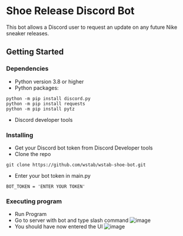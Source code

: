 # Shoe Release Discord Bot

This bot allows a Discord user to request an update on any future Nike sneaker releases.

## Getting Started

### Dependencies

* Python version 3.8 or higher
* Python packages:
```
python -m pip install discord.py
python -m pip install requests
python -m pip install pytz
```
* Discord developer tools

### Installing

* Get your Discord bot token from Discord Developer tools
* Clone the repo
```
git clone https://github.com/wstab/wstab-shoe-bot.git
```
* Enter your bot token in main.py
```
BOT_TOKEN = 'ENTER YOUR TOKEN'
```

### Executing program

* Run Program
* Go to server with bot and type slash command
  ![image](https://github.com/user-attachments/assets/5ac46ba5-3058-4bd9-8d0f-0addb4df62cb)
* You should have now entered the UI
  ![image](https://github.com/user-attachments/assets/8b124c6e-a55f-45c8-8c37-4812ba6e23d8)

